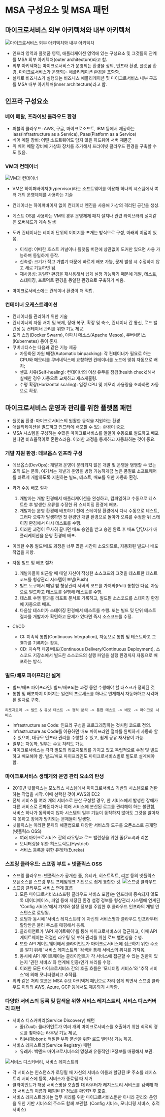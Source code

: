 # MSA 구성요소 및 MSA 패턴

## 마이크로서비스 외부 아키텍처와 내부 아키텍처

![마이크로서비스 외부 아키텍처와 내부 아키텍처](https://engineering-skcc.github.io/assets/images/MSA2.4.png)

- 인프라 영역과 플랫폼 영역, 애플리케이션 영역에 있는 구성요소 및 그것들의 관계를 MSA 외부 아키텍처(outer architecture)라고 함.
- 외부 아키텍처는 마이크로서비스가 운영되는 환경을 정의, 인프라 환경, 플랫폼 환경, 마이크로서비스가 운영되는 애플리케이션 환경을 포함함.
- 실제로 비즈니스가 실행되는 비즈니스 애플리케이션 및 마이크로서비스 내부 구조를 MSA 내부 아키텍쳐(inner architecture)라고 함.

## 인프라 구성요소

### 베어 메탈, 프라이빗 클라우드 환경

- 퍼블릭 클라우드: AWS, 구글, 마이크로소프트, IBM 등에서 제공하는 Iaas(Infrastructure as a Service), Paas(Platform as a Service)
- 베어 메탈 장비: 어떤 소프트웨어도 담지 않은 하드웨어 서버 제품군
- 위 베어 메탈 장비에 가상화 장치를 추가해서 프라이빗 클라우드 환경을 구축할 수도 있음.

### VM과 컨테이너

![VM과 컨테이너](https://miro.medium.com/max/862/1*wOBkzBpi1Hl9Nr__Jszplg.png)

- VM은 하이퍼바이저(hypervisor)라는 소프트웨어를 이용해 하나의 시스템에서 여러 개의 운영체제를 사용하는 기술
- 컨테이너는 하이퍼바이저 없이 컨테이너 엔진을 사용해 가상의 격리된 공간을 생성.
- 게스트 OS를 사용하는 VM의 경우 운영체제 패치 설치나 관련 라이브러리 설치같은 오버헤드가 계속 발생
- 도커 컨테이너는 레이어 단위의 이미지를 포개는 방식으로 구성, 아래의 이점이 있음.

  - 이식성: 어떠한 호스트 커널이나 플랫폼 버전에 상관없이 도커만 있으면 사용 가능하며 동일하게 동작.
  - 신속성: 크기가 작고 가볍기 때문에 빠르게 배포 가능, 문제 발생 시 수정하지 않고 새로 기동하면 됨.
  - 재사용성: 동일한 환경을 재사용해서 쉽게 설정 가능하기 때문에 개발, 테스트, 스테이징, 프로덕트 환경을 동일한 환경으로 구축하기 쉬움.

- 마이크로서비스에는 컨테이너 환경이 더 적합.

### 컨테이너 오케스트레이션

- 컨테이너를 관리하기 위한 기술
- 컨테이너의 자동 배치 및 복제, 장애 복구, 확장 및 축소, 컨테이너 간 통신, 로드 밸런싱 등 컨테이너 관리를 위한 기능 제공.
- 도커 스웜(Docker Swarm), 아파치 메소스(Apache Mesos), 쿠버네티스(Kubernetes) 등이 존재.
- 쿠버네티스는 다음과 같은 기능 제공
  - 자동화된 자원 배정(Automatic binpacking): 각 컨테이너가 필요로 하는 CPU와 메모리를 쿠버네틱스에 요청하면 컨테이너를 노드에 맞춰 자동으로 배치;
  - 셀프 치유(Self-healing): 컨테이너의 이상 유무를 점검(health check)해서 실패한 경우 자동으로 교체하고 재스케줄링.
  - 수평 확장(Horizontal scaling): 일정 CPU 및 메모리 사용량을 초과하면 자동으로 확장.

## 마이크로서비스 운영과 관리를 위한 플랫폼 패턴

- 플랫폼 환경: 마이크로서비스의 원활한 동작을 지원하는 환경
- 애플리케이션을 빌드하고 인프라에 배포할 수 있는 환경이 중요.
- MSA 시스템을 구성하는 수많은 마이크로서비스를 일일이 수동으로 빌드하고 배포한다면 비효율적이로 혼란스러움. 이러한 과정을 통제하고 자동화하는 것이 중요.

### 개발 지원 환경: 데브옵스 인프라 구성

- 데브옵스(DevOps): 개발과 운영이 분리되지 않은 개발 및 운영을 병행할 수 있는 조직 또는 문화, 여기서는 개발과 운영을 병행 가능하게끔 높은 품질로 소프트웨어를 빠르게 개발하도록 지원하는 빌드, 테스트, 배포를 위한 자동화 환경.
- 과거 수동 배포 절차

  1. 개발자는 개발 환경에서 애플리케이션을 완성하고, 컴파일하고 수동으로 테스트한 후 발생한 오류를 수정한 뒤 스테이징 환경에 배포.
  2. 개발자는 운영 환경에 배포하기 전에 스테이징 환경에서 다시 수동으로 테스트, 그러다 오류가 발생하면 첫 환경인 개발 환경으로 돌아가 오류를 수정한 뒤 스테이징 환경에서 다시 테스트를 수행.
  3. 이러한 과정이 무사히 끝나면 배포 승인을 받고 승인 완료 후 배포 담당자가 애플리케이션을 운영 환경에 배포.

- 이러한 수동 빌드/배포 과정은 너무 많은 시간이 소요되므로, 자동화된 빌드나 배포 작업을 지향.
- 자동 빌드 및 배포 절차
  1. 개발자들이 퇴근할 때 매일 자신이 작성한 소스코드와 그것을 테스트한 테스트 코드를 형상관리 시스템이 보냄(Push)
  2. 빌드 도구에서 매일 밤 형상관리 서버의 코드를 가져와(Pull) 통합한 다음, 자동으로 빌드하고 테스트를 실행해 테스트를 수행.
  3. 테스트 수행 결과를 리포트 문서로 기록하고, 빌드된 소스코드를 스테이징 환경에 자동으로 배포.
  4. 다음날 테스터가 스테이징 환경에서 테스트를 수행. 또는 빌드 및 단위 테스트 결과를 개발자가 확인하고 문제가 있다면 즉시 소스코드를 수정.
- CI/CD
  - CI: 지속적 통합(Continuous Integration), 자동으로 통합 및 테스트하고 그 결과를 기록하는 활동.
  - CD: 지속적 제공/배포(Continuous Delivery/Continuous Deployment), 소스코드 저장소에서 빌드한 소스코드의 실행 파일을 실행 환경까지 자동으로 배포하는 방식.

### 빌드/배포 파이프라인 설계

- 빌드/배포 파이프라인: 빌드/배포되는 과정 동안 수행해야 할 태스크가 정의된 것
- 통합 및 배포까지 이어지는 일련의 프로세스를 하나로 연계해서 자동화하고 시각화된 절차로 구축.

```
리포지토리 -> 빌드 & 유닛 테스트 -> 정적 분석 -> 통합 테스트 -> 배포 -> 마이크로 서비스
```

- Infrastructure as Code: 인프라 구성을 프로그래밍하는 것처럼 코드로 정의.
- Infrastructure as Code를 이용하면 배포 파이프라인 절차를 완벽하게 자동화 할 수 있으며, 대규모 인프라 관리를 수행할 수 있고, 쉽게 공유 재사용이 가능.
- 일부는 자동화, 일부는 수동 처리도 가능.
- 마이크로서비스는 각각 별도의 리포지토리를 가지고 있고 독립적으로 수정 및 빌드하고 배포해야 함. 빌드/배포 파이프라인도 마이크로서비스별로 별도로 설계해야 함.

### 마이크로서비스 생태게와 운영 관리 요소의 탄생

- 2010년 넷플릭스는 모노리스 시스템에서 마이크로서비스 기반의 시스템으로 전환하는 작업을 시작. 이때 선택한 것이 AWS의 EC2
- 전체 서비스를 여러 개의 서비스로 분산 구성할 경우, 한 서비스에서 발생한 장애가 다른 서비스로 전파된다거나 여러 서비스에 분산된 로그를 관리해야 하는 불편함, 서비스 하나가 동작하지 않아 시스템의 일부 기능이 동작하지 않아도 그것을 알아채지 못하고 장애가 방치되는 문제들이 발생함.
- 넷플릭스는 이러한 문제의 해결법으로 다양한 서비스와 도구를 오픈소스로 공개함(넷플릭스 OSS)
  - 여러 마이크로서비스 간의 라우팅과 로드 밸런싱을 위한 줄(Zuul)과 리본
  - 모니터링을 위한 히스트릭트(Hystrict)
  - 서비스 등록을 위한 유레카(Eureka)

### 스프링 클라우드: 스프링 부트 + 넷플릭스 OSS

- 스프링 클라우드: 넷플릭스가 공개한 줄, 유레카, 히스트릭트, 리본 등의 넷플릭스 오픈소스를 스프링 부트 프레임워크 기반으로 쉽게 통합한 것.
  ![스프링 클라우드](https://engineering-skcc.github.io/assets/images/MSA2.13.png)
- 스프링 클라우드 서비스 연계 흐름
  1. 모든 마이크로서비스(스프링 클라우드 서비스 포함)는 인프라에 종속되지 않도록 데이터베이스, 파일 등에 저장된 환경 설정 정보를 형상관리 시스템에 연계된 'Config 서비스'에서 가져와 설정 정보를 주입한 후 클라우드 인프라의 개별 인스턴스로 로딩됨.
  2. 로딩과 동시에 '서비스 레지스트리'에 자신의 서비스명과 클라우드 인프라부터 할당받은 물리 주소를 매핑해서 등록.
  3. 클라이언트가 'API 게이트웨이'를 통해 마이크로서비스에 접근하고, 이때 API 게이트웨이는 적절한 라우팅 및 부하 관리를 위한 로드 밸런싱을 수행.
  4. 또한 API 게이트웨이에서 클라이언트가 마이크로서비스에 접근하기 위한 주소를 알기 위해 '서비스 레지스트리' 검색을 통해 서비스의 위치를 가져옴.
  5. 동시에 API 게이트웨이는 클라이언트가 각 서비스에 접근할 수 있는 권한이 있는지 '권한 서비스'와 연계해 인증/인가 처리를 수행.
  6. 이러한 모든 마이크로서비스 간의 호출 흐름은 '모니터링 서비스'와 '추적 서비스'에 의해 모니터링되고 추적됨.
- 위와 같은 처리 흐름은 MSA 주요 아키텍처 패턴으로 자리 잡게 되면서 스프링 클라우드 이외의 AWS, Azure, GCP 등에서도 제공되기 시작함.

### 다양한 서비스의 등록 및 탐색을 위한 서비스 레지스트리, 서비스 디스커버리 패턴

- 서비스 디스커버리(Service Discovery) 패턴
  - 줄(Zuul): 클라이언트가 여러 개의 마이크로서비스를 호출하기 위한 최적의 경로를 찾아주는 라우팅 기능 제공,
  - 리본(Ribbon): 적절한 부하 분산을 위한 로드 밸런싱 기능 제공.
- 서비스 레지스트리(Service Registry) 패턴
  - 유레카: 백엔드 마이크로서비스의 명칭과 유동적인 IP정보를 매핑해서 보관.

![서비스 디스커버리, 서비스 레지스트리](https://engineering-skcc.github.io/assets/images/MSA2.14.png)

- 각 서비스는 인스턴스가 로딩될 때 자신의 서비스 이름과 할당된 IP 주소를 레지스트리 서비스에 등록, 서비스가 종료될 때 제거
- 클라이언트가 해당 서비스명을 호출할 대 라우터가 레지스트리 서비스를 검색해 해당 서비스의 이름과 매핑된 IP 정보를 확인한 후 호출.
- 서비스 레지스트리에는 업무 처리를 위한 마이크로서비스뿐만 아니라 관리와 운영을 위한 기반 서비스의 주소도 함께 보관함. (Config 서비스, 모니터링 서비스, 추적 서비스)
